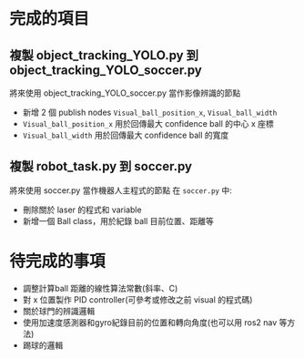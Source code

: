 # 完成的項目
## 複製 object_tracking_YOLO.py 到 object_tracking_YOLO_soccer.py 
將來使用 object_tracking_YOLO_soccer.py 當作影像辨識的節點
* 新增 2 個 publish nodes `Visual_ball_position_x`, `Visual_ball_width`
* `Visual_ball_position_x` 用於回傳最大 confidence ball 的中心 x 座標
* `Visual_ball_width` 用於回傳最大 confidence ball 的寬度

## 複製 robot_task.py 到 soccer.py
將來使用 soccer.py 當作機器人主程式的節點
在 `soccer.py` 中:
* 刪除關於 laser 的程式和 variable
* 新增一個 Ball class，用於紀錄 ball 目前位置、距離等

# 待完成的事項
* 調整計算ball 距離的線性算法常數(斜率、C)
* 對 x 位置製作 PID controller(可參考或修改之前 visual 的程式碼)
* 關於球門的辨識邏輯
* 使用加速度感測器和gyro紀錄目前的位置和轉向角度(也可以用 ros2 nav 等方法)
* 踢球的邏輯